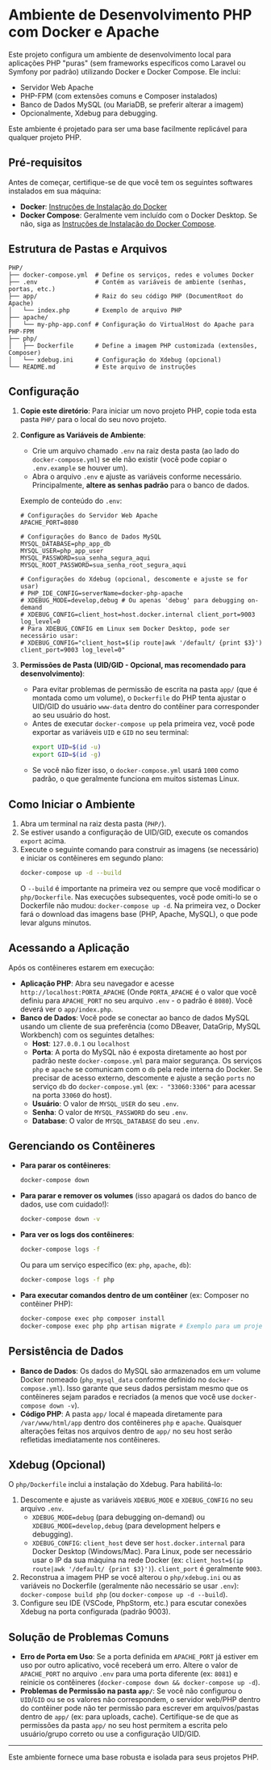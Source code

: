 # Ambiente de Desenvolvimento PHP com Docker e Apache

Este projeto configura um ambiente de desenvolvimento local para aplicações PHP "puras" (sem frameworks específicos como Laravel ou Symfony por padrão) utilizando Docker e Docker Compose. Ele inclui:

- Servidor Web Apache
- PHP-FPM (com extensões comuns e Composer instalados)
- Banco de Dados MySQL (ou MariaDB, se preferir alterar a imagem)
- Opcionalmente, Xdebug para debugging.

Este ambiente é projetado para ser uma base facilmente replicável para qualquer projeto PHP.

## Pré-requisitos

Antes de começar, certifique-se de que você tem os seguintes softwares instalados em sua máquina:

- **Docker**: [Instruções de Instalação do Docker](https://docs.docker.com/get-docker/)
- **Docker Compose**: Geralmente vem incluído com o Docker Desktop. Se não, siga as [Instruções de Instalação do Docker Compose](https://docs.docker.com/compose/install/).

## Estrutura de Pastas e Arquivos

```
PHP/
├── docker-compose.yml  # Define os serviços, redes e volumes Docker
├── .env                # Contém as variáveis de ambiente (senhas, portas, etc.)
├── app/                # Raiz do seu código PHP (DocumentRoot do Apache)
│   └── index.php       # Exemplo de arquivo PHP
├── apache/
│   └── my-php-app.conf # Configuração do VirtualHost do Apache para PHP-FPM
├── php/
│   ├── Dockerfile      # Define a imagem PHP customizada (extensões, Composer)
│   └── xdebug.ini      # Configuração do Xdebug (opcional)
└── README.md           # Este arquivo de instruções
```

## Configuração

1.  **Copie este diretório**: Para iniciar um novo projeto PHP, copie toda esta pasta `PHP/` para o local do seu novo projeto.
2.  **Configure as Variáveis de Ambiente**:

    - Crie um arquivo chamado `.env` na raiz desta pasta (ao lado do `docker-compose.yml`) se ele não existir (você pode copiar o `.env.example` se houver um).
    - Abra o arquivo `.env` e ajuste as variáveis conforme necessário. Principalmente, **altere as senhas padrão** para o banco de dados.

    Exemplo de conteúdo do `.env`:

    ```env
    # Configurações do Servidor Web Apache
    APACHE_PORT=8080

    # Configurações do Banco de Dados MySQL
    MYSQL_DATABASE=php_app_db
    MYSQL_USER=php_app_user
    MYSQL_PASSWORD=sua_senha_segura_aqui
    MYSQL_ROOT_PASSWORD=sua_senha_root_segura_aqui

    # Configurações do Xdebug (opcional, descomente e ajuste se for usar)
    # PHP_IDE_CONFIG=serverName=docker-php-apache
    # XDEBUG_MODE=develop,debug # Ou apenas 'debug' para debugging on-demand
    # XDEBUG_CONFIG=client_host=host.docker.internal client_port=9003 log_level=0
    # Para XDEBUG_CONFIG em Linux sem Docker Desktop, pode ser necessário usar:
    # XDEBUG_CONFIG="client_host=$(ip route|awk '/default/ {print $3}') client_port=9003 log_level=0"
    ```

3.  **Permissões de Pasta (UID/GID - Opcional, mas recomendado para desenvolvimento)**:
    - Para evitar problemas de permissão de escrita na pasta `app/` (que é montada como um volume), o `Dockerfile` do PHP tenta ajustar o UID/GID do usuário `www-data` dentro do contêiner para corresponder ao seu usuário do host.
    - Antes de executar `docker-compose up` pela primeira vez, você pode exportar as variáveis `UID` e `GID` no seu terminal:
      ```bash
      export UID=$(id -u)
      export GID=$(id -g)
      ```
    - Se você não fizer isso, o `docker-compose.yml` usará `1000` como padrão, o que geralmente funciona em muitos sistemas Linux.

## Como Iniciar o Ambiente

1.  Abra um terminal na raiz desta pasta (`PHP/`).
2.  Se estiver usando a configuração de UID/GID, execute os comandos `export` acima.
3.  Execute o seguinte comando para construir as imagens (se necessário) e iniciar os contêineres em segundo plano:
    ```bash
    docker-compose up -d --build
    ```
    O `--build` é importante na primeira vez ou sempre que você modificar o `php/Dockerfile`. Nas execuções subsequentes, você pode omiti-lo se o Dockerfile não mudou: `docker-compose up -d`.
    Na primeira vez, o Docker fará o download das imagens base (PHP, Apache, MySQL), o que pode levar alguns minutos.

## Acessando a Aplicação

Após os contêineres estarem em execução:

- **Aplicação PHP**: Abra seu navegador e acesse `http://localhost:PORTA_APACHE`
  (Onde `PORTA_APACHE` é o valor que você definiu para `APACHE_PORT` no seu arquivo `.env` - o padrão é `8080`). Você deverá ver o `app/index.php`.
- **Banco de Dados**: Você pode se conectar ao banco de dados MySQL usando um cliente de sua preferência (como DBeaver, DataGrip, MySQL Workbench) com os seguintes detalhes:
  - **Host**: `127.0.0.1` ou `localhost`
  - **Porta**: A porta do MySQL não é exposta diretamente ao host por padrão neste `docker-compose.yml` para maior segurança. Os serviços `php` e `apache` se comunicam com o `db` pela rede interna do Docker. Se precisar de acesso externo, descomente e ajuste a seção `ports` no serviço `db` do `docker-compose.yml` (ex: `- "33060:3306"` para acessar na porta `33060` do host).
  - **Usuário**: O valor de `MYSQL_USER` do seu `.env`.
  - **Senha**: O valor de `MYSQL_PASSWORD` do seu `.env`.
  - **Database**: O valor de `MYSQL_DATABASE` do seu `.env`.

## Gerenciando os Contêineres

- **Para parar os contêineres**:
  ```bash
  docker-compose down
  ```
- **Para parar e remover os volumes** (isso apagará os dados do banco de dados, use com cuidado!):
  ```bash
  docker-compose down -v
  ```
- **Para ver os logs dos contêineres**:
  ```bash
  docker-compose logs -f
  ```
  Ou para um serviço específico (ex: `php`, `apache`, `db`):
  ```bash
  docker-compose logs -f php
  ```
- **Para executar comandos dentro de um contêiner** (ex: Composer no contêiner PHP):
  ```bash
  docker-compose exec php composer install
  docker-compose exec php php artisan migrate # Exemplo para um projeto Laravel
  ```

## Persistência de Dados

- **Banco de Dados**: Os dados do MySQL são armazenados em um volume Docker nomeado (`php_mysql_data` conforme definido no `docker-compose.yml`). Isso garante que seus dados persistam mesmo que os contêineres sejam parados e recriados (a menos que você use `docker-compose down -v`).
- **Código PHP**: A pasta `app/` local é mapeada diretamente para `/var/www/html/app` dentro dos contêineres `php` e `apache`. Quaisquer alterações feitas nos arquivos dentro de `app/` no seu host serão refletidas imediatamente nos contêineres.

## Xdebug (Opcional)

O `php/Dockerfile` inclui a instalação do Xdebug. Para habilitá-lo:

1.  Descomente e ajuste as variáveis `XDEBUG_MODE` e `XDEBUG_CONFIG` no seu arquivo `.env`.
    - `XDEBUG_MODE=debug` (para debugging on-demand) ou `XDEBUG_MODE=develop,debug` (para development helpers e debugging).
    - `XDEBUG_CONFIG`: `client_host` deve ser `host.docker.internal` para Docker Desktop (Windows/Mac). Para Linux, pode ser necessário usar o IP da sua máquina na rede Docker (ex: `client_host=$(ip route|awk '/default/ {print $3}')`). `client_port` é geralmente `9003`.
2.  Reconstrua a imagem PHP se você alterou o `php/xdebug.ini` ou as variáveis no Dockerfile (geralmente não necessário se usar `.env`): `docker-compose build php` (ou `docker-compose up -d --build`).
3.  Configure seu IDE (VSCode, PhpStorm, etc.) para escutar conexões Xdebug na porta configurada (padrão 9003).

## Solução de Problemas Comuns

- **Erro de Porta em Uso**: Se a porta definida em `APACHE_PORT` já estiver em uso por outro aplicativo, você receberá um erro. Altere o valor de `APACHE_PORT` no arquivo `.env` para uma porta diferente (ex: `8081`) e reinicie os contêineres (`docker-compose down && docker-compose up -d`).
- **Problemas de Permissão na pasta `app/`**: Se você não configurou o `UID`/`GID` ou se os valores não correspondem, o servidor web/PHP dentro do contêiner pode não ter permissão para escrever em arquivos/pastas dentro de `app/` (ex: para uploads, cache). Certifique-se de que as permissões da pasta `app/` no seu host permitem a escrita pelo usuário/grupo correto ou use a configuração UID/GID.

---

Este ambiente fornece uma base robusta e isolada para seus projetos PHP.
